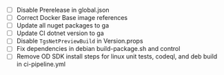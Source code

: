 - [ ] Disable Prerelease in global.json
- [ ] Correct Docker Base image references
- [ ] Update all nuget packages to ga
- [ ] Update CI dotnet version to ga
- [ ] Disable `TgsNetPreviewBuild` in Version.props
- [ ] Fix dependencies in debian build-package.sh and control
- [ ] Remove OD SDK install steps for linux unit tests, codeql, and deb build in ci-pipeline.yml
